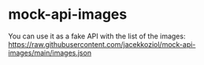 # mock-api-images

You can use it as a fake API with the list of the images: https://raw.githubusercontent.com/jacekkoziol/mock-api-images/main/images.json